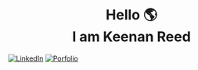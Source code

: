 <h1 align="center">
  Hello 🌎 <br> I am Keenan Reed
</h1>

<div target=_blank>

  <a href="https://www.linkedin.com/in/keenancodes/">![LinkedIn](https://img.shields.io/badge/LinkedIn-0077B5?style=for-the-badge&logo=linkedin&logoColor=white)</a> 
  <a href="https://astralgnome.github.io/KeenanReedPortfolio">![Porfolio](https://img.shields.io/badge/Portfolio-aqua?style=for-the-badge&logo=&logoColor=464647)</a>

</div>

<!--
**AstralGnome/AstralGnome** is a ✨ _special_ ✨ repository because its `README.md` (this file) appears on your GitHub profile.

Here are some ideas to get you started:

- 🔭 I’m currently working on ...
- 🌱 I’m currently learning ...
- 👯 I’m looking to collaborate on ...
- 🤔 I’m looking for help with ...
- 💬 Ask me about ...
- 📫 How to reach me: ...
- 😄 Pronouns: ...
- ⚡ Fun fact: ...
-->
